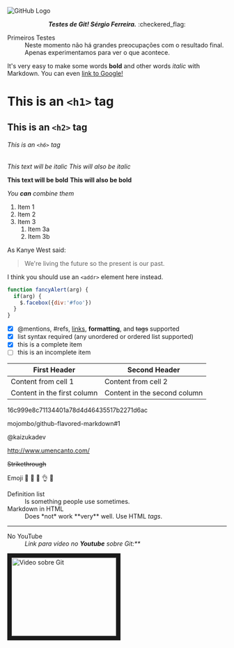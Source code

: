 ﻿![GitHub Logo](https://assets-cdn.github.com/images/modules/logos_page/GitHub-Logo.png)

<p align="center">
<b><i>Testes de Git! Sérgio Ferreira.</b></i> :checkered_flag: 
</p>

<dl>
  <dt>Primeiros Testes</dt>
  <dd>Neste momento não há grandes preocupações com o resultado final.<br>
      Apenas experimentamos para ver o que acontece.</dd>

It's very easy to make some words **bold** and other words *italic* with Markdown. 
You can even [link to Google!](http://google.com)

# This is an `<h1>` tag
## This is an `<h2>` tag
###### This is an `<h6>` tag

*This text will be italic*
_This will also be italic_

**This text will be bold**
__This will also be bold__

_You **can** combine them_

1. Item 1
1. Item 2
1. Item 3
   1. Item 3a
   1. Item 3b


As Kanye West said:

> We're living the future so
> the present is our past.

I think you should use an
`<addr>` element here instead.

```javascript
function fancyAlert(arg) {
  if(arg) {
    $.facebox({div:'#foo'})
  }
}
```

- [x] @mentions, #refs, [links](), **formatting**, and <del>tags</del> supported
- [x] list syntax required (any unordered or ordered list supported)
- [x] this is a complete item
- [ ] this is an incomplete item

First Header | Second Header
------------ | -------------
Content from cell 1 | Content from cell 2
Content in the first column | Content in the second column

16c999e8c71134401a78d4d46435517b2271d6ac

mojombo/github-flavored-markdown#1

@kaizukadev

http://www.umencanto.com/

~~Strikethrough~~

Emoji  :facepunch: :clap: :fu: :ok_hand: :closed_lock_with_key:

<dl>
  <dt>Definition list</dt>
  <dd>Is something people use sometimes.</dd>

  <dt>Markdown in HTML</dt>
  <dd>Does *not* work **very** well. Use HTML <em>tags</em>.</dd>
</dl>

---

<dl>
  <dt>No YouTube</dt>
  <dd><i>Link para vídeo no <b>Youtube</b> sobre Git:**</i></dd>
</dl>


<a href="https://www.youtube.com/watch?v=WVLhm1AMeYE&list=PLInBAd9OZCzzHBJjLFZzRl6DgUmOeG3H0" target="_blank"><img src="http://img.youtube.com/vi/WVLhm1AMeYE/0.jpg" 
alt="Video sobre Git" width="240" height="180" border="10" /></a>







